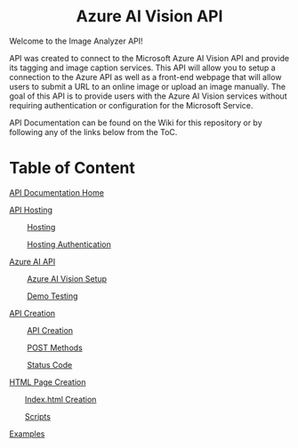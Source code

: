 <h1 align="center">Azure AI Vision API</h1>

Welcome to the Image Analyzer API!

API was created to connect to the Microsoft Azure AI Vision API and provide its tagging and image caption services. This API will allow you to setup a connection to the Azure  API as well as a front-end webpage that will allow users to submit a URL to an online image or upload an image manually.
The goal of this API is to provide users with the Azure AI Vision services without requiring authentication or configuration for the Microsoft Service.

API Documentation can be found on the Wiki for this repository or by following any of the links below from the ToC.

# Table of Content

[API Documentation Home](https://github.com/Sylnus/ITIS6177-Final-Project/wiki)

[API Hosting](https://github.com/Sylnus/ITIS6177-Final-Project/wiki/A.-Hosting)

&emsp;&emsp; [Hosting](https://github.com/Sylnus/ITIS6177-Final-Project/wiki/A.-Hosting#hosting)

&emsp;&emsp; [Hosting Authentication](https://github.com/Sylnus/ITIS6177-Final-Project/wiki/A.-Hosting#hosting-authentication)

[Azure AI API](https://github.com/Sylnus/ITIS6177-Final-Project/wiki/B.-Azure-AI-Vision-Setup)

&emsp;&emsp; [Azure AI Vision Setup](https://github.com/Sylnus/ITIS6177-Final-Project/wiki/B.-Azure-AI-API#azure-ai-vision-setup)

&emsp;&emsp; [Demo Testing](https://github.com/Sylnus/ITIS6177-Final-Project/wiki/B.-Azure-AI-API#demo-testing)

[API Creation](https://github.com/Sylnus/ITIS6177-Final-Project/wiki/C.-API-Creation)

&emsp;&emsp; [API Creation](https://github.com/Sylnus/ITIS6177-Final-Project/wiki/C.-API-Creation#api-creation)

&emsp;&emsp; [POST Methods](https://github.com/Sylnus/ITIS6177-Final-Project/wiki/C.-API-Creation#post-methods)

&emsp;&emsp; [Status Code](https://github.com/Sylnus/ITIS6177-Final-Project/wiki/C.-API-Creation#status-code)

[HTML Page Creation](https://github.com/Sylnus/ITIS6177-Final-Project/wiki/D.-HTML-Page-Creation)

&emsp;&emsp;[Index.html Creation](https://github.com/Sylnus/ITIS6177-Final-Project/wiki/D.-HTML-Page-Creation#indexhtml-creation)

&emsp;&emsp;[Scripts](https://github.com/Sylnus/ITIS6177-Final-Project/wiki/D.-HTML-Page-Creation#scripts)

[Examples](https://github.com/Sylnus/ITIS6177-Final-Project/wiki/E.-Examples)

